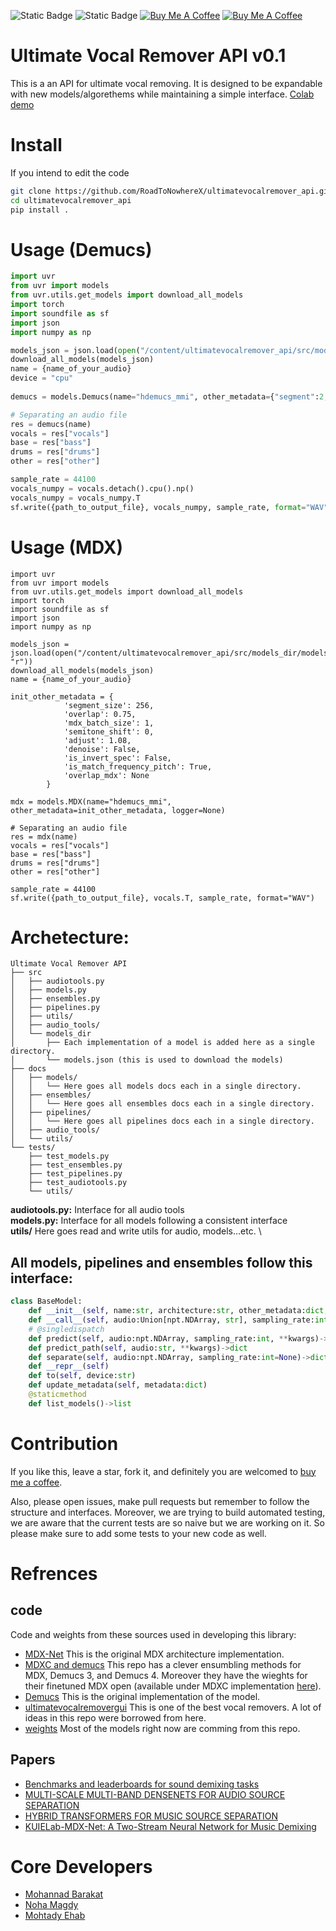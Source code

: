 ![Static Badge](https://img.shields.io/badge/passing-tests-blue)
![Static Badge](https://img.shields.io/badge/pre_release-red)
<a href="https://www.buymeacoffee.com/mohannadbarakat" target="_blank"><img src="https://img.shields.io/badge/-buy_me_a%C2%A0coffee-gray?logo=buy-me-a-coffee" alt="Buy Me A Coffee"></a>
<a href="https://colab.research.google.com/drive/1qf17AV5KU_8v0f29zUnPHQBbr3iX8bu6?usp=sharing" target="_blank"><img src="https://img.shields.io/badge/colab-notebook-yellow" alt="Buy Me A Coffee"></a>

# Ultimate Vocal Remover API v0.1

This is a an API for ultimate vocal removing. It is designed to be expandable with new models/algorethems while maintaining a simple interface. 
[Colab demo](https://colab.research.google.com/drive/1qf17AV5KU_8v0f29zUnPHQBbr3iX8bu6?usp=sharing)


# Install
If you intend to edit the code
```bash
git clone https://github.com/RoadToNowhereX/ultimatevocalremover_api.git
cd ultimatevocalremover_api
pip install .
```
# Usage (Demucs)
```python
import uvr
from uvr import models
from uvr.utils.get_models import download_all_models
import torch
import soundfile as sf
import json
import numpy as np

models_json = json.load(open("/content/ultimatevocalremover_api/src/models_dir/models.json", "r"))
download_all_models(models_json)
name = {name_of_your_audio}
device = "cpu"
    
demucs = models.Demucs(name="hdemucs_mmi", other_metadata={"segment":2, "split":True}, device=device, logger=None)

# Separating an audio file
res = demucs(name)
vocals = res["vocals"]
base = res["bass"]
drums = res["drums"]
other = res["other"]

sample_rate = 44100
vocals_numpy = vocals.detach().cpu().np()
vocals_numpy = vocals_numpy.T
sf.write({path_to_output_file}, vocals_numpy, sample_rate, format="WAV")
```
# Usage (MDX)
```
import uvr
from uvr import models
from uvr.utils.get_models import download_all_models
import torch
import soundfile as sf
import json
import numpy as np

models_json = json.load(open("/content/ultimatevocalremover_api/src/models_dir/models.json", "r"))
download_all_models(models_json)
name = {name_of_your_audio}

init_other_metadata = {
            'segment_size': 256,
            'overlap': 0.75,
            'mdx_batch_size': 1,
            'semitone_shift': 0,
            'adjust': 1.08, 
            'denoise': False,
            'is_invert_spec': False,
            'is_match_frequency_pitch': True,
            'overlap_mdx': None
        }
    
mdx = models.MDX(name="hdemucs_mmi", other_metadata=init_other_metadata, logger=None)

# Separating an audio file
res = mdx(name)
vocals = res["vocals"]
base = res["bass"]
drums = res["drums"]
other = res["other"]

sample_rate = 44100
sf.write({path_to_output_file}, vocals.T, sample_rate, format="WAV")
```
# Archetecture:
```text
Ultimate Vocal Remover API
├── src
│   ├── audiotools.py 
│   ├── models.py 
│   ├── ensembles.py
│   ├── pipelines.py
│   ├── utils/
│   ├── audio_tools/
│   └── models_dir
│       ├── Each implementation of a model is added here as a single directory.
│       └── models.json (this is used to download the models)
├── docs
│   ├── models/
│   │   └── Here goes all models docs each in a single directory.
│   ├── ensembles/
│   │   └── Here goes all ensembles docs each in a single directory.
│   ├── pipelines/
│   │   └── Here goes all pipelines docs each in a single directory.
│   ├── audio_tools/
│   └── utils/
└── tests/
    ├── test_models.py
    ├── test_ensembles.py
    ├── test_pipelines.py
    ├── test_audiotools.py
    └── utils/
```
**audiotools.py:** Interface for all audio tools \
**models.py:** Interface for all models following a consistent interface \
**utils/** Here goes read and write utils for audio, models...etc. \

## All models, pipelines and ensembles follow this interface:
```python
class BaseModel:
    def __init__(self, name:str, architecture:str, other_metadata:dict, device=None, logger=None)
    def __call__(self, audio:Union[npt.NDArray, str], sampling_rate:int=None, **kwargs)->dict
    # @singledispatch
    def predict(self, audio:npt.NDArray, sampling_rate:int, **kwargs)->dict
    def predict_path(self, audio:str, **kwargs)->dict
    def separate(self, audio:npt.NDArray, sampling_rate:int=None)->dict
    def __repr__(self)
    def to(self, device:str)
    def update_metadata(self, metadata:dict)
    @staticmethod
    def list_models()->list

```

# Contribution
If you like this, leave a star, fork it, and definitely you are welcomed to [buy me a coffee](https://www.buymeacoffee.com/mohannadbarakat).

Also, please open issues, make pull requests but remember to follow the structure and interfaces. Moreover, we are trying to build automated testing, we are aware that the current tests are so naive but we are working on it. So please make sure to add some tests to your new code as well.

# Refrences
## code
Code and weights from these sources used in developing this library:
- [MDX-Net](https://github.com/kuielab/mdx-net/tree/main) This is the original MDX architecture implementation. 
- [MDXC and demucs](https://github.com/ZFTurbo/MVSEP-MDX23-music-separation-model/tree/main) This repo has a clever ensumbling methods for MDX, Demucs 3, and Demucs 4. Moreover they have the wieghts for their finetuned MDX open (available under MDXC implementation [here](/src/models_dir/mdxc/)).
- [Demucs](https://github.com/facebookresearch/demucs/tree/e976d93ecc3865e5757426930257e200846a520a) This is the original implementation of the model.
- [ultimatevocalremovergui](https://github.com/Anjok07/ultimatevocalremovergui/tree/master) This is one of the best vocal removers. A lot of ideas in this repo were borrowed from here.
- [weights](https://github.com/TRvlvr/model_repo/releases/tag/all_public_uvr_models) Most of the models right now are comming from this repo.

## Papers
- [Benchmarks and leaderboards for sound demixing
tasks](https://arxiv.org/pdf/2305.07489.pdf)
- [MULTI-SCALE MULTI-BAND DENSENETS FOR AUDIO SOURCE SEPARATION](https://arxiv.org/pdf/1706.09588.pdf)
- [HYBRID TRANSFORMERS FOR MUSIC SOURCE SEPARATION](https://arxiv.org/pdf/2211.08553.pdf)
- [KUIELab-MDX-Net: A Two-Stream Neural Network for Music Demixing](https://arxiv.org/abs/2111.12203)

# Core Developers

- [Mohannad Barakat](https://github.com/mohannadEhabBarakat/)
- [Noha Magdy](https://github.com/Noha-Magdy)
- [Mohtady Ehab](https://github.com/Mohtady-Ehab)
